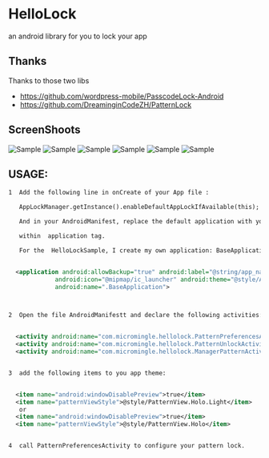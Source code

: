 # HelloLock
an android library for you to lock your app

## Thanks
 Thanks to those two libs
  * https://github.com/wordpress-mobile/PasscodeLock-Android
  * https://github.com/DreaminginCodeZH/PatternLock

##  ScreenShoots

![Sample](./ScreenShots/mainpage.png)
![Sample](./ScreenShots/turnon.png)
![Sample](./ScreenShots/start.png)
![Sample](./ScreenShots/confirm.png)
![Sample](./ScreenShots/error.png)
![Sample](./ScreenShots/error2.png)

## USAGE:

```xml
1  Add the following line in onCreate of your App file :

   AppLockManager.getInstance().enableDefaultAppLockIfAvailable(this);

   And in your AndroidManifest, replace the default application with you custom Application

   within  application tag.

   For the  HelloLockSample, I create my own application: BaseApplication ,then declare it as follows


  <application android:allowBackup="true" android:label="@string/app_name"
             android:icon="@mipmap/ic_launcher" android:theme="@style/AppTheme.Light"
             android:name=".BaseApplication">



2  Open the file AndroidManifestt and declare the following activities:


  <activity android:name="com.micromingle.hellolock.PatternPreferencesActivity"></activity>
  <activity android:name="com.micromingle.hellolock.PatternUnlockActivity"></activity>
  <activity android:name="com.micromingle.hellolock.ManagerPatternActivity"></activity>


3  add the following items to you app theme:


  <item name="android:windowDisablePreview">true</item>
  <item name="patternViewStyle">@style/PatternView.Holo.Light</item>
   or
  <item name="android:windowDisablePreview">true</item>
  <item name="patternViewStyle">@style/PatternView.Holo</item>


4  call PatternPreferencesActivity to configure your pattern lock.

